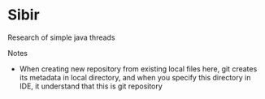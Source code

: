 # Sibir
Research of simple java threads

  Notes
* When creating new repository from existing local files here, git creates its metadata in local directory, and when you specify this directory in IDE, it understand that this is git repository
